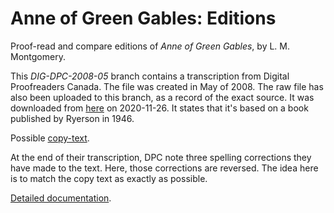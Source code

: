 # Anne of Green Gables: Editions
Proof-read and compare editions of _Anne of Green Gables_, by L. M. Montgomery.

This <em>DIG-DPC-2008-05</em> branch contains a transcription from Digital Proofreaders Canada. The file was created in May of 2008. The raw file has also been uploaded to this branch, as a record of the exact source. It was downloaded from <a href='https://www.fadedpage.com/showbook.php?pid=20080509'>here</a> on 2020-11-26. It states that it's based on a book published by Ryerson in 1946.

Possible <a href='https://archive.org/details/anneofgreengable00montiala/page/n5/mode/2up'>copy-text</a>.

At the end of their transcription, DPC note three spelling corrections they have made to the text. 
Here, those corrections are reversed. 
The idea here is to match the copy text as exactly as possible. 

<a href='https://johanley.github.io/anne-of-green-gables/index.html'>Detailed documentation</a>.